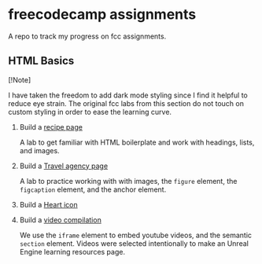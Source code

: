 # freecodecamp assignments

A repo to track my progress on fcc assignments.

## HTML Basics

[!Note]

I have taken the freedom to add dark mode styling since I find it helpful to reduce eye strain.
The original fcc labs from this section do not touch on custom styling in order to ease the learning curve.

1. Build a [recipe page](basic-html/recipe.html)

   A lab to get familiar with HTML boilerplate and work with headings, lists, and images.

2. Build a [Travel agency page](basic-html/travel-agency.html)

   A lab to practice working with with images, the `figure` element, the `figcaption` element, and the anchor element.

3. Build a [Heart icon](basic-html/heart-icon.html)

4. Build a [video compilation](basic-html/video-compilation.html)

   We use the `iframe` element to embed youtube videos, and the semantic `section` element.
   Videos were selected intentionally to make an Unreal Engine learning resources page.
